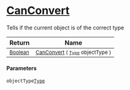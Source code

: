 # [CanConvert](./RectangleFConverter-100664101.md)

Tells if the current object is of the correct type

| Return | Name | 
| --- | --- | 
| <sub>[Boolean](https://docs.microsoft.com/en-us/dotnet/api/System.Boolean)</sub>| <sub>[CanConvert](./RectangleFConverter-100664101.md) ( [`Type`](https://docs.microsoft.com/en-us/dotnet/api/System.Type) objectType )</sub>| <br>


#### Parameters
 `objectType`[`Type`](https://docs.microsoft.com/en-us/dotnet/api/System.Type)